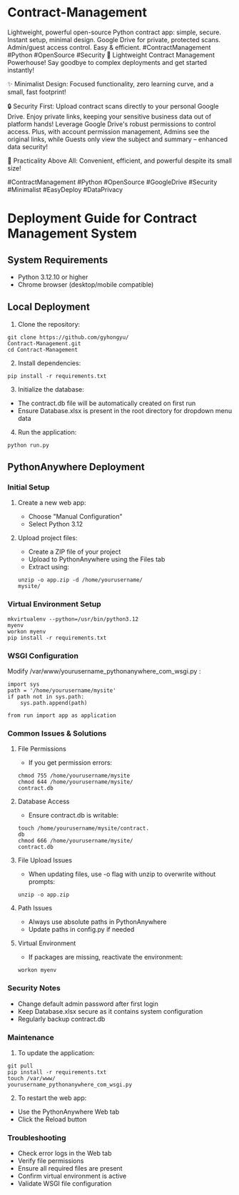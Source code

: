 # Contract-Management
Lightweight, powerful open-source Python contract app: simple, secure. Instant setup, minimal design. Google Drive for private, protected scans. Admin/guest access control. Easy &amp; efficient. #ContractManagement #Python #OpenSource #Security
🚀 Lightweight Contract Management Powerhouse! Say goodbye to complex deployments and get started instantly!

✨ Minimalist Design: Focused functionality, zero learning curve, and a small, fast footprint!

🔒 Security First: Upload contract scans directly to your personal Google Drive. Enjoy private links, keeping your sensitive business data out of platform hands! Leverage Google Drive's robust permissions to control access. Plus, with account permission management, Admins see the original links, while Guests only view the subject and summary – enhanced data security!

💪 Practicality Above All: Convenient, efficient, and powerful despite its small size!

#ContractManagement #Python #OpenSource #GoogleDrive #Security #Minimalist #EasyDeploy #DataPrivacy

# Deployment Guide for Contract Management System
## System Requirements
- Python 3.12.10 or higher
- Chrome browser (desktop/mobile compatible)
## Local Deployment
1. Clone the repository:
```
git clone https://github.com/gyhongyu/
Contract-Management.git
cd Contract-Management
```
2. Install dependencies:
```
pip install -r requirements.txt
```
3. Initialize the database:
- The contract.db file will be automatically created on first run
- Ensure Database.xlsx is present in the root directory for dropdown menu data
4. Run the application:
```
python run.py
```
## PythonAnywhere Deployment
### Initial Setup
1. Create a new web app:
   
   - Choose "Manual Configuration"
   - Select Python 3.12
2. Upload project files:
   
   - Create a ZIP file of your project
   - Upload to PythonAnywhere using the Files tab
   - Extract using:
   ```
   unzip -o app.zip -d /home/yourusername/
   mysite/
   ```
### Virtual Environment Setup
```
mkvirtualenv --python=/usr/bin/python3.12 
myenv
workon myenv
pip install -r requirements.txt
```
### WSGI Configuration
Modify /var/www/yourusername_pythonanywhere_com_wsgi.py :

```
import sys
path = '/home/yourusername/mysite'
if path not in sys.path:
    sys.path.append(path)

from run import app as application
```
### Common Issues & Solutions
1. File Permissions
   
   - If you get permission errors:
   ```
   chmod 755 /home/yourusername/mysite
   chmod 644 /home/yourusername/mysite/
   contract.db
   ```
2. Database Access
   
   - Ensure contract.db is writable:
   ```
   touch /home/yourusername/mysite/contract.
   db
   chmod 666 /home/yourusername/mysite/
   contract.db
   ```
3. File Upload Issues
   
   - When updating files, use -o flag with unzip to overwrite without prompts:
   ```
   unzip -o app.zip
   ```
4. Path Issues
   
   - Always use absolute paths in PythonAnywhere
   - Update paths in config.py if needed
5. Virtual Environment
   
   - If packages are missing, reactivate the environment:
   ```
   workon myenv
   ```
### Security Notes
- Change default admin password after first login
- Keep Database.xlsx secure as it contains system configuration
- Regularly backup contract.db
### Maintenance
1. To update the application:
```
git pull
pip install -r requirements.txt
touch /var/www/
yourusername_pythonanywhere_com_wsgi.py
```
2. To restart the web app:
- Use the PythonAnywhere Web tab
- Click the Reload button
### Troubleshooting
- Check error logs in the Web tab
- Verify file permissions
- Ensure all required files are present
- Confirm virtual environment is active
- Validate WSGI file configuration
